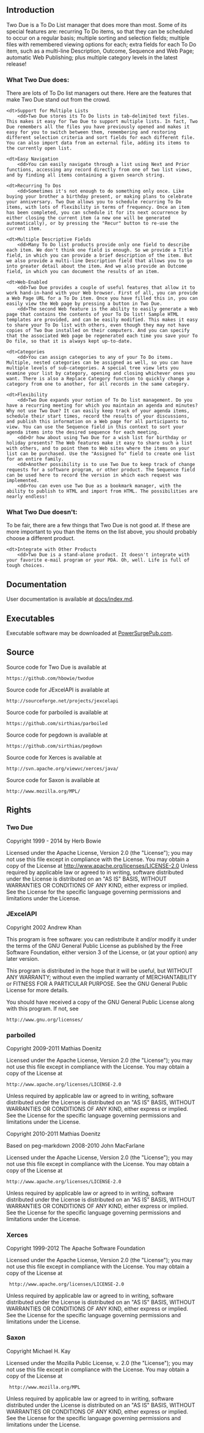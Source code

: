 Introduction
------------

Two Due is a To Do List manager that does more than most. Some of its special features are: recurring To Do items, so that they can be scheduled to occur on a regular basis; multiple sorting and selection fields; multiple files with remembered viewing options for each; extra fields for each To Do item, such as a multi-line Description, Outcome, Sequence and Web Page; automatic Web Publishing; plus multiple category levels in the latest release!

### What Two Due does:

There are lots of To Do list managers out there. Here are the features that make Two Due stand out from the crowd. 

<dl>

	<dt>Support for Multiple Lists
		<dd>Two Due stores its To Do lists in tab-delimited text files. This makes it easy for Two Due to support multiple lists. In fact, Two Due remembers all the files you have previously opened and makes it easy for you to switch between them, remembering and restoring different selection criteria and sort fields for each different file. You can also import data from an external file, adding its items to the currently open list.

	<dt>Easy Navigation
		<dd>You can easily navigate through a list using Next and Prior functions, accessing any record directly from one of two list views, and by finding all items containing a given search string.

	<dt>Recurring To Dos
		<dd>Sometimes it's not enough to do something only once. Like buying your brother a birthday present, or making plans to celebrate your anniversary. Two Due allows you to schedule recurring To Do items, with lots of flexibility in terms of frequency. Once an item has been completed, you can schedule it for its next occurrence by either closing the current item (a new one will be generated automatically), or by pressing the "Recur" button to re-use the current item.

	<dt>Multiple Descriptive Fields
		<dd>Many To Do list products provide only one field to describe each item. We don't think one field is enough. So we provide a Title field, in which you can provide a brief description of the item. But we also provide a multi-line Description field that allows you to go into greater detail about the item. And we also provide an Outcome field, in which you can document the results of an item.

	<dt>Web-Enabled
		<dd>Two Due provides a couple of useful features that allow it to work hand-in-hand with your Web browser. First of all, you can provide a Web Page URL for a To Do item. Once you have filled this in, you can easily view the Web page by pressing a button in Two Due.
		<dd>The second Web feature is the ability to easily generate a Web page that contains the contents of your To Do list! Sample HTML templates are provided, and can be easily modified. This makes it easy to share your To Do list with others, even though they may not have copies of Two Due installed on their computers. And you can specify that the associated Web page be regenerated each time you save your To Do file, so that it is always kept up-to-date.

	<dt>Categories
		<dd>You can assign categories to any of your To Do items. Multiple, nested categories can be assigned as well, so you can have multiple levels of sub-categories. A special tree view lets you examine your list by category, opening and closing whichever ones you want. There is also a Replace Category function to quickly change a category from one to another, for all records in the same category.

	<dt>Flexibility
		<dd>Two Due expands your notion of To Do list management. Do you have a recurring meeting for which you maintain an agenda and minutes? Why not use Two Due? It can easily keep track of your agenda items, schedule their start times, record the results of your discussions, and publish this information on a Web page for all participants to view. You can use the Sequence field in this context to sort your agenda items into the desired sequence for each meeting.
		<dd>Or how about using Two Due for a wish list for birthday or holiday presents? The Web features make it easy to share such a list with others, and to point them to Web sites where the items on your list can be purchased. Use the "Assigned To" field to create one list for an entire family.
		<dd>Another possibility is to use Two Due to keep track of change requests for a software program, or other product. The Sequence field can be used here to record the version in which each request was implemented.
		<dd>You can even use Two Due as a bookmark manager, with the ability to publish to HTML and import from HTML. The possibilities are nearly endless!

</dl>

### What Two Due doesn't:

To be fair, there are a few things that Two Due is not good at. If these are more important to you than the items on the list above, you should probably choose a different product. 

<dl>

	<dt>Integrate with Other Products
		<dd>Two Due is a stand-alone product. It doesn't integrate with your favorite e-mail program or your PDA. Oh, well. Life is full of tough choices.
</dl>





Documentation
-------------

User documentation is available at [docs/index.md](docs/index.md).

Executables
-----------

Executable software may be downloaded at [PowerSurgePub.com](http://www.powersurgepub.com).

Source
------

Source code for Two Due is available at

	https://github.com/hbowie/twodue
	

Source code for JExcelAPI is available at

	http://sourceforge.net/projects/jexcelapi
	
Source code for parboiled is available at

	https://github.com/sirthias/parboiled
	
Source code for pegdown is available at
 
	https://github.com/sirthias/pegdown

Source code for Xerces is available at

	http://svn.apache.org/viewvc/xerces/java/

Source code for Saxon is available at

	http://www.mozilla.org/MPL/

Rights
------

### Two Due

Copyright 1999 - 2014 by Herb Bowie

Licensed under the Apache License, Version 2.0 (the "License"); you may not use this file except in compliance with the License. You may obtain a copy of the License at http://www.apache.org/licenses/LICENSE-2.0 Unless required by applicable law or agreed to in writing, software distributed under the License is distributed on an "AS IS" BASIS, WITHOUT WARRANTIES OR CONDITIONS OF ANY KIND, either express or implied. See the License for the specific language governing permissions and limitations under the License.


### JExcelAPI

Copyright 2002 Andrew Khan

This program is free software: you can redistribute it and/or modify
it under the terms of the GNU General Public License as published by
the Free Software Foundation, either version 3 of the License, or
(at your option) any later version.

This program is distributed in the hope that it will be useful,
but WITHOUT ANY WARRANTY; without even the implied warranty of
MERCHANTABILITY or FITNESS FOR A PARTICULAR PURPOSE.  See the
GNU General Public License for more details.

You should have received a copy of the GNU General Public License
along with this program.  If not, see

	http://www.gnu.org/licenses/
	
### parboiled

Copyright 2009-2011 Mathias Doenitz

Licensed under the Apache License, Version 2.0 (the "License");
you may not use this file except in compliance with the License.
You may obtain a copy of the License at

	http://www.apache.org/licenses/LICENSE-2.0

Unless required by applicable law or agreed to in writing, software
distributed under the License is distributed on an "AS IS" BASIS,
WITHOUT WARRANTIES OR CONDITIONS OF ANY KIND, either express or implied.
See the License for the specific language governing permissions and
limitations under the License.
	
Copyright 2010-2011 Mathias Doenitz

Based on peg-markdown 2008-2010 John MacFarlane

Licensed under the Apache License, Version 2.0 (the "License");
you may not use this file except in compliance with the License.
You may obtain a copy of the License at

	http://www.apache.org/licenses/LICENSE-2.0

Unless required by applicable law or agreed to in writing, software
distributed under the License is distributed on an "AS IS" BASIS,
WITHOUT WARRANTIES OR CONDITIONS OF ANY KIND, either express or implied.
See the License for the specific language governing permissions and
limitations under the License.

### Xerces

Copyright 1999-2012 The Apache Software Foundation

Licensed under the Apache License, Version 2.0 (the "License");
you may not use this file except in compliance with the License.
You may obtain a copy of the License at

	 http://www.apache.org/licenses/LICENSE-2.0

Unless required by applicable law or agreed to in writing, software
distributed under the License is distributed on an "AS IS" BASIS,
WITHOUT WARRANTIES OR CONDITIONS OF ANY KIND, either express or implied.
See the License for the specific language governing permissions and
limitations under the License.

### Saxon

Copyright Michael H. Kay

Licensed under the Mozilla Public License, v. 2.0 (the "License");
you may not use this file except in compliance with the License.
You may obtain a copy of the License at

	 http://www.mozilla.org/MPL

Unless required by applicable law or agreed to in writing, software
distributed under the License is distributed on an "AS IS" BASIS,
WITHOUT WARRANTIES OR CONDITIONS OF ANY KIND, either express or implied.
See the License for the specific language governing permissions and
limitations under the License.
